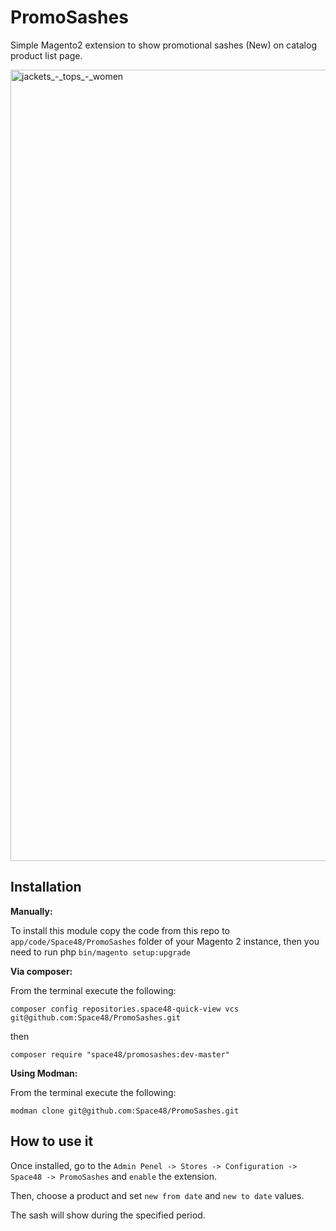 # PromoSashes
Simple Magento2 extension to show promotional sashes (New) on catalog product list page.

<img width="1266" alt="jackets_-_tops_-_women" src="https://cloud.githubusercontent.com/assets/1080386/24243493/4216d454-0fb3-11e7-9c7e-55784cca2721.png">


## Installation

**Manually:**

To install this module copy the code from this repo to `app/code/Space48/PromoSashes` folder of your Magento 2 instance, then you need to run php `bin/magento setup:upgrade`

**Via composer:**

From the terminal execute the following:

`composer config repositories.space48-quick-view vcs git@github.com:Space48/PromoSashes.git`

then

`composer require "space48/promosashes:dev-master"`

**Using Modman:**

From the terminal execute the following:

`modman clone git@github.com:Space48/PromoSashes.git`

## How to use it

Once installed, go to the `Admin Penel -> Stores -> Configuration -> Space48 -> PromoSashes` and `enable` the extension.

Then, choose a product and set `new from date` and `new to date` values.

The sash will show during the specified period.

